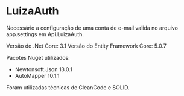 # LuizaAuth

Necessário a configuração de uma conta de e-mail valida no arquivo app.settings em Api.LuizaAuth.

Versão do .Net Core: 3.1
Versão do Entity Framework Core: 5.0.7

Pacotes Nuget utilizados:
- Newtonsoft.Json 13.0.1
- AutoMapper 10.1.1

Foram utilizadas técnicas de CleanCode e SOLID.
